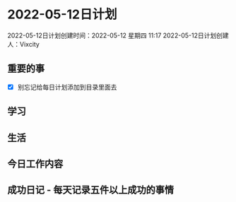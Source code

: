 # 2022-05-12日计划

2022-05-12日计划创建时间：2022-05-12 星期四  11:17
2022-05-12日计划创建人：Vixcity

## 重要的事
- [x] 别忘记给每日计划添加到目录里面去

## 学习

## 生活

## 今日工作内容

## 成功日记 - 每天记录五件以上成功的事情
